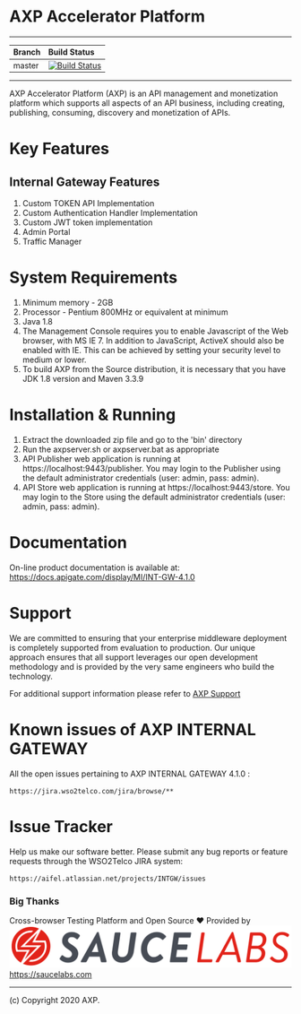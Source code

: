 
# AXP Accelerator Platform 

        
---

| Branch | Build Status |
| :------------ |:-------------
| master | [![Build Status](http://ci.wso2telco.com:8080/job/product-hub/badge/icon)](http://ci.wso2telco.com:8080/view/IGW%20400%20Nightly%20Build/job/product-hub-NB/)|

---

AXP Accelerator Platform (AXP) is an API management and monetization 
platform which supports all aspects of an API business, including creating, publishing, 
consuming, discovery and monetization of APIs.

Key Features
=============

Internal Gateway Features
-------------------------
1. Custom TOKEN API Implementation
2. Custom Authentication Handler Implementation
3. Custom JWT token implementation
4. Admin Portal
5. Traffic Manager

System Requirements
==================================

1. Minimum memory - 2GB
2. Processor      - Pentium 800MHz or equivalent at minimum
3. Java 1.8
4. The Management Console requires you to enable Javascript of the Web browser,
   with MS IE 7. In addition to JavaScript, ActiveX should also be enabled
   with IE. This can be achieved by setting your security level to
   medium or lower.
5. To build AXP from the Source distribution, it is necessary that you have
   JDK 1.8 version and Maven 3.3.9

Installation & Running
==================================

1. Extract the downloaded zip file and go to the 'bin' directory
2. Run the axpserver.sh or axpserver.bat as appropriate
3. API Publisher web application is running at https://localhost:9443/publisher. You may login
   to the Publisher using the default administrator credentials (user: admin, pass: admin).
4. API Store web application is running at https://localhost:9443/store. You may login
   to the Store using the default administrator credentials (user: admin, pass: admin).

Documentation
==============

On-line product documentation is available at:
       https://docs.apigate.com/display/MI/INT-GW-4.1.0

Support
==================================

We are committed to ensuring that your enterprise middleware deployment is completely 
supported from evaluation to production. Our unique approach ensures that all support 
leverages our open development methodology and is provided by the very same engineers 
who build the technology.

For additional support information please refer to [AXP Support](https://aifel.atlassian.net)

Known issues of AXP INTERNAL GATEWAY
=====================================

All the open issues pertaining to AXP INTERNAL GATEWAY 4.1.0 :

    https://jira.wso2telco.com/jira/browse/**
    
Issue Tracker
==================================

Help us make our software better. Please submit any bug reports or feature
requests through the WSO2Telco JIRA system:

    https://aifel.atlassian.net/projects/INTGW/issues
    
### Big Thanks

Cross-browser Testing Platform and Open Source &#10084; Provided by 
![Alt text](https://github.com/WSO2Telco/product-hub/blob/master/images/LOGO_Sauce-Labs_Horiz_Red-Grey_RGB.png)
 https://saucelabs.com	
	
	
--------------------------------------------------------------------------------
(c) Copyright 2020 AXP.